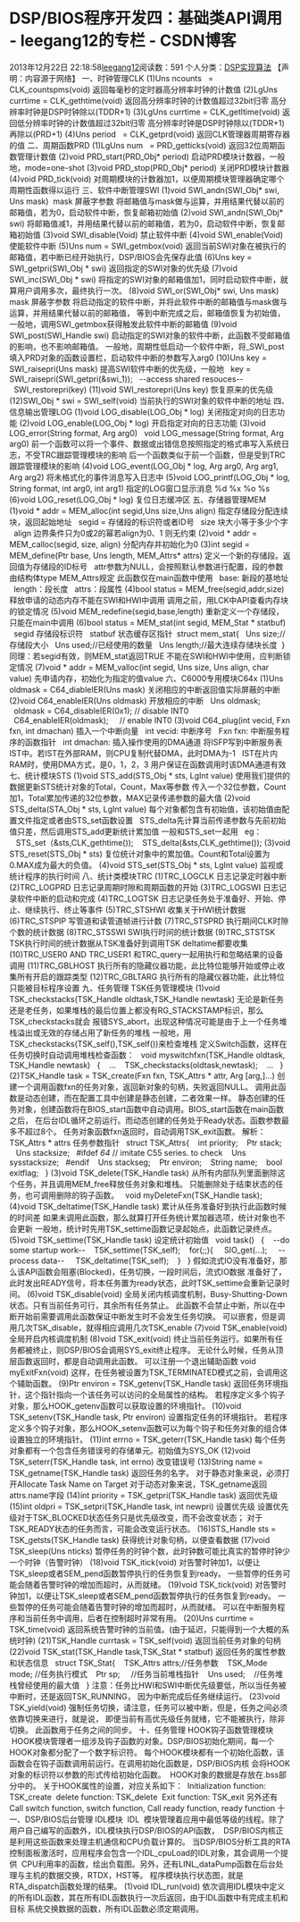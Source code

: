 # DSP/BIOS程序开发四：基础类API调用 - leegang12的专栏 - CSDN博客
2013年12月22日 22:18:58[leegang12](https://me.csdn.net/leegang12)阅读数：591
个人分类：[DSP实现算法](https://blog.csdn.net/leegang12/article/category/816289)
【声明：内容源于网络】
一、时钟管理CLK
(1)Uns ncounts   = CLK_countspms(void)
返回每毫秒的定时器高分辨率时钟的计数值
(2)LgUns currtime = CLK_gethtime(void)
返回高分辨率时钟的计数值超过32bit归零
高分辨率时钟是DSP时钟除以(TDDR+1)
(3)LgUns currtime = CLK_getltime(void)
返回低分辨率时钟的计数值超过32bit归零
高分辨率时钟是DSP时钟除以(TDDR+1)再除以(PRD+1)
(4)Uns period   = CLK_getprd(void)
返回CLK管理器周期寄存器的值
二、周期函数PRD
(1)LgUns num   = PRD_getticks(void)
返回32位周期函数管理计数值
(2)void PRD_start(PRD_Obj* period)
启动PRD模块计数器，一般地，mode=one-shot
(3)void PRD_stop(PRD_Obj* period)
关闭PRD模块计数器
(4)void PRD_tick(void)
对周期模块的计数器加1，以便周期模块管理器确定哪个周期性函数得以运行
三、软件中断管理SWI
(1)void SWI_andn(SWI_Obj* swi, Uns mask)  mask 屏蔽字参数
将邮箱值与mask做与运算，并用结果代替以前的邮箱值，若为0，启动软件中断，恢复邮箱初始值
(2)void SWI_andn(SWI_Obj* swi)
将邮箱值减1，并用结果代替以前的邮箱值，若为0，启动软件中断，恢复邮箱初始值
(3)void SWI_disable(Void)
禁止软件中断
(4)void SWI_enable(Void)
使能软件中断
(5)Uns num = SWI_getmbox(void)
返回当前SWI对象在被执行的邮箱值，若中断已经开始执行，DSP/BIOS会先保存此值
(6)Uns key = SWI_getpri(SWI_Obj * swi)
返回指定的SWI对象的优先级
(7)void SWI_inc(SWI_Obj * swi)
将指定的SWI对象的邮箱值加1，同时启动软件中断，就算用户调用多次，最终执行一次。
(8)void SWI_or(SWI_Obj* swi, Uns mask)  mask 屏蔽字参数
将启动指定的软件中断，并将此软件中断的邮箱值与mask做与运算，并用结果代替以前的邮箱值，
等到中断完成之后，邮箱值恢复为初始值，一般地，调用SWI_getmbox获得触发此软件中断的邮箱值
(9)void SWI_post(SWI_Handle swi)
启动指定的SWI对象的软件中断，此函数不受邮箱值的影响，也不影响邮箱值。
一般地，周期性低启动一个软件中断，将_SWI_post填入PRD对象的函数设置栏，启动软件中断的参数写入arg0
(10)Uns key = SWI_raisepri(Uns mask)
提高SWI软件中断的优先级，一般地
  key = SWI_raisepri(SWI_getpri(&swi_1));
  --access shared resouces--
  SWI_restorepri(key)
(11)void SWI_restorepri(Uns key)
恢复原来的优先级
(12)SWI_Obj * swi = SWI_self(void)
当前执行的SWI对象的软件中断的地址
四、信息输出管理LOG
(1)void LOG_disable(LOG_Obj * log)
关闭指定对向的日志功能
(2)void LOG_enable(LOG_Obj * log)
开启指定对向的日志功能
(3)void LOG_error(String format, Arg arg0)
  void LOG_message(String format, Arg arg0)
前一个函数可以将一个事件、数据或出错信息按照指定的格式串写入系统日志，不受TRC跟踪管理模块的影响
后一个函数类似于前一个函数，但是受到TRC跟踪管理模块的影响
(4)void LOG_event(LOG_Obj * log, Arg arg0, Arg arg1, Arg arg2)
将未格式化的事件消息写入日志中
(5)void LOG_printf(LOG_Obj * log, String format, int arg0, int arg1)
指定的LOG窗口显示消息 %d %x %o %s
(6)void LOG_reset(LOG_Obj * log)
复位日志缓冲区
五、存储器管理MEM
(1)void * addr = MEM_alloc(int segid,Uns size,Uns align)
指定存储段分配连续块，返回起始地址
  segid = 存储段的标识符或者ID号
  size 块大小等于多少个字
  align 边界条件只为0或2的幂若align为0、1
则无约束
(2)void * addr = MEM_calloc(segid, size, align)
分配内存并初始化为0
(3)int segid = MEM_define(Ptr base, Uns length, MEM_Attrs* attrs)
定义一个新的存储段。返回值为存储段的ID标号
  attr参数为NULL，会按照默认参数进行配置，段的参数由结构体type MEM_Attrs规定
此函数仅在main函数中使用
  base: 新段的基地址
  length：段长度
  attrs：段属性
(4)bool status = MEM_free(segid,addr,size)
释放申请的动态内存不能在SWI和HWI中调用
调用之前，用LCK中API查看内存块的锁定情况
(5)void MEM_redefine(segid,base,length)
重新定义一个存储段，只能在main中调用
(6)bool status = MEM_stat(int segid, MEM_Stat * statbuf)
  segid 存储段标识符
  statbuf 状态缓存区指针
 struct mem_stat{
  Uns size;//存储段大小
  Uns used;//已经使用的数量
  Uns length;//最大连续存储块长度
 }
同理：若segid有效，则MEM_stat返回TRUE
不能在SWI和HWI中使用，应判断锁定情况
(7)void * addr = MEM_valloc(int segid, Uns size, Uns align, char value)
先申请内存，初始化为指定的值value
六、C6000专用模块C64x
(1)Uns oldmask = C64_diableIER(Uns mask)
关闭相应的中断返回值实际屏蔽的中断
(2)void C64_enableIER(Uns oldmask)
开放相应的中断
  Uns oldmask;
  oldmask = C64_disableIER(0x1); // disable INT0
  C64_enableIER(oldmask);     // enable INT0
(3)void C64_plug(int vecid, Fxn fxn, int dmachan)
插入一个中断向量
  int vecid: 中断序号
  Fxn fxn: 中断服务程序的函数指针
  int dmachan: 插入操作使用的DMA通道
将ISFP写到中断服务表IST中。若IST在外部RAM，则CPU复制代替DMA，此时DMA为-1
  IST在片内RAM时，使用DMA方式，是0，1，2，3
用户保证在函数调用时该DMA通道有效
七、统计模块STS
(1)void STS_add(STS_Obj * sts, LgInt value)
使用我们提供的数据更新STS统计对象的Total，Count，Max等参数
传入一个32位参数，Count加1，Total累加传递的32位参数，MAX记录传递参数的最大值
(2)void STS_delta(STA_Obj * sts, LgInt value)
每个对象都包含有初始值，该初始值由配置文件指定或者由STS_set函数设置
  STS_delta先计算当前传递参数与先前初始值只差，然后调用STS_add更新统计累加值
一般和STS_set一起用
  eg：
   STS_set（&sts,CLK_gethtime());
   STS_delta(&sts,CLK_gethtime());
(3)void STS_reset(STS_Obj * sts)
复位统计对象中的累加值。Count和Total设置为0.MAX成为最大的负值。
(4)void STS_set(STS_Obj * sts, LgInt value)
监视或统计程序的执行时间
八、统计类模块TRC
(1)TRC_LOGCLK 日志记录定时器中断
(2)TRC_LOGPRD 日志记录周期时隙和周期函数的开始
(3)TRC_LOGSWI 日志记录软件中断的启动和完成
(4)TRC_LOGTSK 日志记录任务处于准备好、开始、停止、继续执行、终止等事件
(5)TRC_STSHWI 收集关于HWI统计数据
(6)TRC_STSPIP 写管道和读管道帧进行计数
(7)TRC_STSPRD 执行期间CLK时隙个数的统计数据
(8)TRC_STSSWI SWI执行时间的统计数据
(9)TRC_STSTSK TSK执行时间的统计数据从TSK准备好到调用TSK
 deltatime都要收集
(10)TRC_USER0 AND TRC_USER1 和TRC_query一起用执行和忽略结果的设备调用
(11)TRC_GBLHOST 执行所有的隐藏仪器功能，此比特位能够开始或停止收集所有开启的跟踪类型
(12)TRC_GBLTARG 执行所有的隐藏仪器功能，此比特位只能被目标程序设置
九、任务管理 TSK任务管理模块
(1)void TSK_checkstacks(TSK_Handle oldtask,TSK_Handle newtask)
无论是新任务还是老任务，如果堆栈的最后位置上都没有RG_STACKSTAMP标识，那么TSK_checkstacks就会
报错SYS_abort，出现这种情况可能是由于上一个任务堆栈溢出或无效的存储占用了新任务的堆栈
一般地，用TSK_checkstacks(TSK_self(),TSK_self())来检查堆栈
定义Switch函数，这样在任务切换时自动调用堆栈检查函数：
  void myswitchfxn(TSK_Handle oldtask, TSK_Handle newtask)
  {
   ...
   TSK_checkstacks(oldtask,newtask);
   ...
  }
(2)TSK_Handle task = TSK_create(Fxn fxn, TSK_Attrs * attr, Arg [arg,]...)
创建一个调用函数fxn的任务对象，返回新对象的句柄，失败返回NULL。
调用此函数是动态创建，而在配置工具中创建是静态创建，二者效果一样。
静态创建的任务对象，创建函数将在BIOS_start函数中自动调用。BIOS_start函数在main函数之后，
在后台IDL循环之前运行。而动态创建的任务处于Ready状态。函数参数最多不超过8个。
任务对象函数fxn返回时，自动调用TSK_exit函数。
解析：TSK_Attrs * attrs
任务参数指针
  struct TSK_Attrs{
   int priority;
   Ptr stack;
   Uns stacksize;
  #ifdef _64_ // imitate C55 series. to check
   Uns sysstacksize;
  #endif
   Uns stackseg;
   Ptr environ;
   String name;
   bool exitflag;
  }
(3)void TSK_delete(TSK_Handle task)
从所有内部队列里面删除这个任务，并且调用MEM_free释放任务对象和堆栈。
只能删除处于结束状态的任务，也可调用删除的钩子函数。
  void myDeleteFxn(TSK_Handle task);
(4)void TSK_deltatime(TSK_Handle task)
累计从任务准备好到执行此函数时候的时间差
如果未调用此函数，那么就算打开任务统计累加器选项，统计对象也不会更新
一般地，统计时先用TSK_settime函数记录起始点，此函数记录终点。
(5)void TSK_settime(TSK_Handle task)
设定统计初始值
  void task()
  {
   --do some startup work--
   TSK_settime(TSK_self);
   for(;;){
    SIO_get(...);
    --process data--
    TSK_deltatime(TSK_self);
   }
  }
假如流式IO没有准备好，那么该API函数会阻塞(Blocked)，任务切换，一段时间后，流式IO数据
准备好了，此时发出READY信号，将本任务置为ready状态，此时TSK_settime会重新记录时间。
(6)void TSK_disable(void)
全局关闭内核调度机制，Busy-Shutting-Down状态。只有当前任务可行，其余所有任务禁止。
此函数不会禁止中断，所以在中断开始前需要调用此函数保证中断发生时不会发生任务切换。
可以嵌套，但是调用几次TSK_disable，就得相应调用几次TSK_enable
(7)void TSK_enable(void)
全局开启内核调度机制
(8)void TSK_exit(void)
终止当前任务运行。如果所有任务都被终止，则DSP/BIOS会调用SYS_exit终止程序。
无论什么时候，任务从顶层函数返回时，都是自动调用此函数。
可以注册一个退出辅助函数 void myExitFxn(void)
这样，在任务被设置为TSK_TERMINATED模式之前，会调用这个辅助函数。
(9)Ptr environ = TSK_getenv(TSK_Handle task)
返回任务环境指针，这个指针指向一个该任务可以访问的全局属性的结构。
若程序定义多个钩子对象，那么HOOK_getenv函数可以获取设置的环境指针。
(10)void TSK_setenv(TSK_Handle task, Ptr environ)
设置指定任务的环境指针。
若程序定义多个钩子对象，那么HOOK_setenv函数可以为每个钩子和任务对象的组合体设置独立的环境指针。
(11)int errno = TSK_geterr(TSK_Handle task)
每个任务对象都有一个包含任务错误号的存储单元。初始值为SYS_OK
(12)void TSK_seterr(TSK_Handle task, int errno)
改变错误号
(13)String name = TSK_getname(TSK_Handle task)
返回任务的名字。
对于静态对象来说，必须打开Allocate Task Name on Target
对于动态对象来说，TSK_getname返回attrs.name字段
(14)int priority = TSK_getpri(TSK_Handle task)
返回优先级
(15)int oldpri = TSK_setpri(TSK_Handle task, int newpri)
设置优先级
设置优先级对于TSK_BLOCKED状态任务只是优先级改变，而不会改变状态；
对于TSK_READY状态的任务而言，可能会改变运行状态。
(16)STS_Handle sts = TSK_getsts(TSK_Handle task)
获得统计对象句柄，以便查看数据
(17)void TSK_sleep(Uns nticks)
暂停任务的时钟个数，此时钟数可能比真实的暂停时钟少一个时钟（告警时钟）
(18)void TSK_itick(void)
对告警时钟加1，以便让TSK_sleep或者SEM_pend函数暂停执行的任务恢复到ready。
一些暂停的任务可能会随着告警时钟的增加而超时，从而就绪。
(19)void TSK_tick(void)
对告警时钟加1，以便让TSK_sleep或者SEM_pend函数暂停执行的任务恢复到ready。
一些暂停的任务可能会随着告警时钟的增加而超时，从而就绪。
可以在中断服务程序和当前任务中调用，后者在控制超时非常有用。
(20)Uns currtime = TSK_time(void)
返回系统告警时钟的当前值。(由于延迟，只能得到一个大概的系统时钟)
(21)TSK_Handle currtask = TSK_self(void)
返回当前任务对象的句柄
(22)void TSK_stat(TSK_Handle task,TSK_Stat * statbuf)
返回任务的属性参数和状态信息
  struct TSK_Stat{
   TSK_Attrs attrs;//任务参数
   TSK_Mode mode; //任务执行模式
   Ptr sp;     //任务当前堆栈指针
   Uns used;    //任务堆栈曾经使用的最大值
  }
注意：任务比HWI和SWI中断优先级要低，所以当任务被中断时，还是返回TSK_RUNNING，
因为中断完成后任务继续运行。
(23)void TSK_yield(void)
强制任务切换，请注意，任务可以被中断，但是，任务之间必须依靠切换来进行，就是说，
即便当前有高优先级任务就绪，它不能被执行，除非切换。
此函数用于任务之间的同步。
十、任务管理 HOOK钩子函数管理模块
 HOOK模块管理者一组涉及钩子函数的对象。DSP/BIOS初始化期间，每一个HOOK对象都分配了一个数字标识符。
每个HOOK模块都有一个初始化函数，该函数会在钩子函数调用前运行。在调用初始化函数是，DSP/BIOS内核
会将HOOK对象的标识符以参数的形式传给初始化函数。
 HOOK对象的数据是存放在.bss部分中的。
关于HOOK属性的设置，对应关系如下：
 Initialization function: TSK_create
 delete function: TSK_delete
 Exit function: TSK_exit
另外还有Call switch function, switch function, Call ready function, ready function
十一、DSP/BIOS后台管理 IDL模块
 IDL  模块管理着应用中最低等级的线程。除了用户自己编写的函数外，IDL模块执行DSP/BIOS的API函数，
 DSP/BIOS内核正是利用这些函数来处理主机通信和CPU负载计算的。
当DSP/BIOS分析工具的RTA控制面板激活时，应用程序会包含一个IDL_cpuLoad的IDL对象，其会调用一个提供
 CPU利用率的函数，绘出负载图。另外，还有LINL_dataPump函数在后台处理与主机的数据交换，RTDX，HST等。
程序模块执行状态图，就是RTA_dispatch函数处理的结果。
(1)void IDL_run(void)
依次调用IDL模块中定义的所有IDL函数，其在所有IDL函数执行一次后返回，由于IDL函数中有完成主机和目标
系统交换数据的函数，所有IDL函数必须定期调用。
